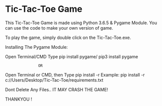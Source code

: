 # Tic-Tac-Toe Game
This Tic-Tac-Toe Game is made using Python 3.6.5 & Pygame Module. You can use the code to make your own version of game.

To play the game, simply double click on the Tic-Tac-Toe.exe.

Installing The Pygame Module:

Open Terminal/CMD
Type pip install pygame/ pip3 install pygame

                   OR

Open Terminal or CMD, then Type pip install -r <path to the game>
Example: pip install -r c://Users/Desktop/Tic-Tac-Toe/requirements.txt

Dont Delete Any Files.. IT MAY CRASH THE GAME!
  
THANKYOU !
